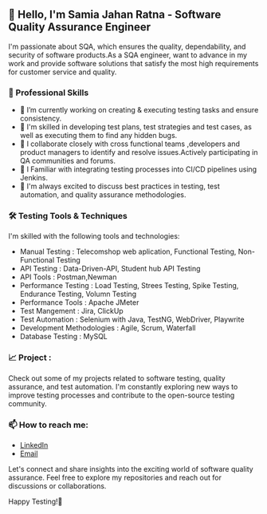 ## 👋 Hello, I'm Samia Jahan Ratna - Software Quality Assurance Engineer


I'm passionate about SQA, which ensures the quality, dependability, and security of software products.As a SQA engineer, want to advance in my work and provide software solutions that satisfy the most high requirements for customer service and quality.

<h3>💼 Professional Skills </h3>

- 🔭 I’m currently working on creating & executing testing tasks and ensure consistency.
- 🌱 I'm skilled in developing test plans, test strategies and test cases, as well as executing them to find any hidden bugs.
- 👯 I collaborate closely with cross functional teams ,developers and product managers to identify and resolve issues.Actively participating in QA communities and forums.
- 🤔 I Familiar with integrating testing processes into CI/CD pipelines using Jenkins.
- 💬 I'm always excited to discuss best practices in testing, test automation, and quality assurance methodologies.
  
<h3>🛠️ Testing Tools & Techniques </h3>

I'm skilled with the following tools and technologies:
- Manual Testing : Telecomshop web aplication, Functional Testing, Non-Functional Testing
- API Testing : Data-Driven-API, Student hub API Testing
- API Tools : Postman,Newman
- Performance Testing : Load Testing, Strees Testing, Spike Testing, Endurance Testing, Volumn Testing
- Performance Tools : Apache JMeter
- Test Mangement : Jira, ClickUp
- Test Automation : Selenium with Java, TestNG, WebDriver, Playwrite
- Development Methodologies : Agile, Scrum, Waterfall
- Database Testing : MySQL

<h3>📈 Project :</h3>
<p>Check out some of my projects related to software testing, quality assurance, and test automation. I'm constantly exploring new ways to improve testing processes and contribute to the open-source testing 
  community.</p>
<h3>📫 How to reach me:</h3>

- <a href = "https://www.linkedin.com/in/samia-jahan-04a9b6230/">LinkedIn</a>
- <a href = "samiajahan763@gmail.com">Email</a>

Let's connect and share insights into the exciting world of software quality assurance. Feel free to explore my repositories and reach out for discussions or collaborations.


Happy Testing!🚀

